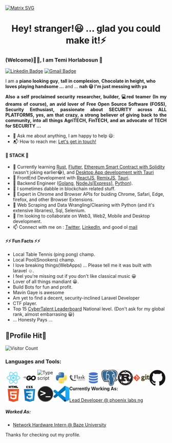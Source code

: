 [![Matrix SVG](https://raw.githubusercontent.com/rodrigograca31/rodrigograca31/master/matrix.svg)](https://www.youtube.com/watch?v=SDkAGkd4NLc) 

<!--
**TEMHITHORPHE/TEMHITHORPHE** is a ✨ _special_ ✨ repository because its `README.md` (this file) appears on your GitHub profile.

Here are some ideas to get you started:

- 🔭 I’m currently working on ...
- 🌱 I’m currently learning ...
- 👯 I’m looking to collaborate on ...
- 🤔 I’m looking for help with ...
- 💬 Ask me about ...
- 📫 How to reach me: ...
- 😄 Pronouns: ...
- ⚡ Fun fact: ...
-->
<!-- ![profile](https://freesvg.org/img/1575462354phoenix-bird-freesvg.org.png) -->

<h1 align="center">Hey! stranger!😃 ... glad you could make it!⚡</h1>

### (Welcome)🙏🏻, I am Temi Horlabosun 👋
[![Linkedin Badge](https://img.shields.io/badge/-Temitope-blue?style=flat-square&logo=Linkedin&logoColor=white&link=https://ng.linkedin.com/in/temhithorphe)](https://ng.linkedin.com/in/temhithorphe/)
[![Gmail Badge](https://img.shields.io/badge/-Tehmhithorphe@gmail.com-c14438?style=flat-square&logo=Gmail&logoColor=white&link=mailto:Tehmhithorphe@gmail.com)](mailto:Tehmhithorphe@gmail.com)

<p>I am a <b>piano looking guy</b>, <b>tall in complexion</b>, <b>Chocolate in height, who loves playing handsome ...</b> and ... <b>nah 😃 I'm just messing with ya</p>
<p align="justify">Also a self proclaimed security researcher, builder, 💻red teamer (In my dreams of course), an avid lover of Free Open Source Software (FOSS), Security Enthusiast, passionate about SECURITY across ALL PLATFORMS, yes, am that crazy, a strong believer of giving back to the community, into all things AgriTECH, FinTECH, and an advocate of TECH for SECURITY ... </b></p>

- 💬 Ask me about anything, I am happy to help 😃:
- 📬 How to reach me: [Let's get in touch!][Gmail]



 #### 🧱 STACK 🧱
- 🌱 Currently learning [Rust](https://www.rust-lang.org/), [Flutter](https://flutter.dev/), [Ethereum Smart Contract with Solidity](https://soliditylang.org/) (wasn't joking earlier😂), and [Desktop App development with Tauri](https://tauri.app/)
- 🔭 FrontEnd Development with [ReactJS](https://react.dev), [RemixJS](https://remix.run/), [Tauri](https://tauri.app/).
- 🔭 Backend Engineer ([Golang](https://go.dev/), [NodeJs[Express]](https://expressjs.com/), [Python](https://www.python.org/)).
- 🤔 I sometimes dabble in blockchain related stuff.
- 🔭 Expert in Chrome and Browser APIs for buiding Chrome, Safari, Edge, firefox, and other Browser Extensions.
- 🔭 Web Scraping and Data Wrangling/Cleaning with Python (and it's extensive libraries), Sql, Selenium.
- 👯 I’m looking to collaborate on Web3, Web2, Mobile and Desktop development.
- 📫 Connect with me on : [Twitter](https://twitter.com/tehmhithorphe), [LinkedIn](https://ng.linkedin.com/in/temhithorphe), and good ol [mail](Tehmhithorphe@gmail.com)

#### ⚡⚡ Fun Facts ⚡⚡ 
- Local Table Tennis (ping pong) champ.
- Local Pool(Snookers) champ.
- I love breaking things(WebApps) ... Please tell me it was built with laravel ☺️.
- I feel you're missing out if you don't like classical music 😀
- Lover of all things mandiant 😀.
- Build Bots for fun and profit.
- Mavin Gaye is awesome
- Am yet to find a decent, security-inclined Laravel Developer 
- CTF player.
- Top 15 [CyberTalent Leaderboard](https://cybertalents.com/worldrank) National level. (Don't ask for my global rank, almost embarrasing 😀)
- ... Honesty Pays ... 

## 🎯Profile Hit🎯

![Visitor Count](https://profile-counter.glitch.me/{wise4rmgod}/count.svg)

### Languages and Tools:
<img align="left" alt="React" width="50px" src="https://raw.githubusercontent.com/github/explore/80688e429a7d4ef2fca1e82350fe8e3517d3494d/topics/react/react.png" />
<img align="left" alt="Golang" width="50px" src="https://raw.githubusercontent.com/github/explore/80688e429a7d4ef2fca1e82350fe8e3517d3494d/topics/go/go.png" />
<img align="left" alt="Typescript" width="50px" src="https://raw.githubusercontent.com/bablubambal/All_logo_and_pictures/main/programming%20languages/typescript.svg" />
<img align="left" alt="Python" width="50px" src="https://raw.githubusercontent.com/github/explore/80688e429a7d4ef2fca1e82350fe8e3517d3494d/topics/python/python.png" />
<img align="left" alt="Flask" width="50px" src="https://raw.githubusercontent.com/github/explore/80688e429a7d4ef2fca1e82350fe8e3517d3494d/topics/flask/flask.png" />
<img align="left" alt="SQL" width="50px" src="https://raw.githubusercontent.com/github/explore/80688e429a7d4ef2fca1e82350fe8e3517d3494d/topics/sql/sql.png" />
<img align="left" alt="PostgreSql" width="50px" src="https://raw.githubusercontent.com/github/explore/80688e429a7d4ef2fca1e82350fe8e3517d3494d/topics/postgresql/postgresql.png" />
<img align="left" alt="Solidity" width="50px" src="https://raw.githubusercontent.com/github/explore/80688e429a7d4ef2fca1e82350fe8e3517d3494d/topics/rust/rust.png" />
<img align="left" alt="Git" width="50px" src="https://raw.githubusercontent.com/github/explore/80688e429a7d4ef2fca1e82350fe8e3517d3494d/topics/git/git.png" />
<img align="left" alt="GitHub" width="50px" src="https://raw.githubusercontent.com/github/explore/78df643247d429f6cc873026c0622819ad797942/topics/github/github.png"/>
<img align="left" alt="HTML5" width="50px" src="https://raw.githubusercontent.com/github/explore/80688e429a7d4ef2fca1e82350fe8e3517d3494d/topics/html/html.png" />
<img align="left" alt="CSS3" width="50px" src="https://raw.githubusercontent.com/github/explore/80688e429a7d4ef2fca1e82350fe8e3517d3494d/topics/css/css.png" />
<img align="left" alt="HTML5" width="50px" src="https://raw.githubusercontent.com/github/explore/80688e429a7d4ef2fca1e82350fe8e3517d3494d/topics/terminal/terminal.png" />
<img align="left" alt="Visual Studio Code" width="50px" src="https://raw.githubusercontent.com/github/explore/80688e429a7d4ef2fca1e82350fe8e3517d3494d/topics/visual-studio-code/visual-studio-code.png" />

</p>

#### Currently Working As:
- [Lead Developer @ phoenix labs ng](#)

##### Worked As:
- [Network Hardware Intern @ Baze University](#)


Thanks for checking out my profile.

[Gmail]: mailto:Temhithorpe@gmail.com
